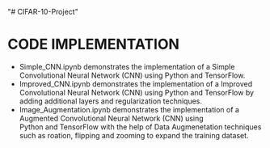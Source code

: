 "# CIFAR-10-Project" 

# CODE IMPLEMENTATION

- Simple_CNN.ipynb demonstrates the implementation of a Simple Convolutional Neural Network (CNN) using Python and TensorFlow.
- Improved_CNN.ipynb demonstrates the implementation of a Improved Convolutional Neural Network (CNN) using Python and TensorFlow by adding additional layers and regularization techniques.
- Image_Augmentation.ipynb demonstrates the implementation of a Augmented Convolutional Neural Network (CNN) using Python and TensorFlow with the help of Data Augmenetation techniques such as roation, flipping and zooming to expand the training dataset.
